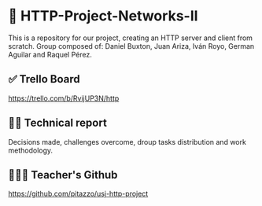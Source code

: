 # 📘 HTTP-Project-Networks-II
This is a repository for our project, creating an HTTP server and client from scratch. 
Group composed of: Daniel Buxton, Juan Ariza, Iván Royo, German Aguilar and Raquel Pérez.

## ✅ Trello Board
https://trello.com/b/RvijUP3N/http

## ✍🏻 Technical report 
Decisions made, challenges overcome, droup tasks distribution and work methodology.

## 🧑🏻‍🦱 Teacher's Github
https://github.com/pitazzo/usj-http-project
